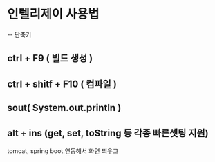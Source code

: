 # 인텔리제이 사용법 

-- 단축키

## ctrl + F9  ( 빌드 생성 )

## ctrl + shitf + F10 ( 컴파일 )

## sout( System.out.println )

## alt + ins (get, set, toString 등 각종 빠른셋팅 지원)



tomcat, spring boot 연동해서 화면 띄우고 

